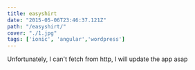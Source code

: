 ```yaml
---
title: easyshirt
date: "2015-05-06T23:46:37.121Z"
path: "/easyshirt/"
cover: "./1.jpg"
tags: ['ionic', 'angular','wordpress']
---
```


Unfortunately, I can't fetch from http, I will update the app asap
